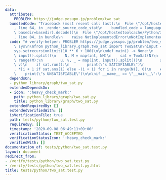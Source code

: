 ```yaml
---
data:
  attributes:
    PROBLEM: https://judge.yosupo.jp/problem/two_sat
  bundledCode: "Traceback (most recent call last):\n  File \"/opt/hostedtoolcache/Python/3.8.5/x64/lib/python3.8/site-packages/onlinejudge_verify/documentation/build.py\"\
    , line 64, in _render_source_code_stat\n    bundled_code = language.bundle(stat.path,\
    \ basedir=basedir).decode()\n  File \"/opt/hostedtoolcache/Python/3.8.5/x64/lib/python3.8/site-packages/onlinejudge_verify/languages/python.py\"\
    , line 84, in bundle\n    raise NotImplementedError\nNotImplementedError\n"
  code: "# verify-helper: PROBLEM https://judge.yosupo.jp/problem/two_sat\nimport\
    \ sys\n\nfrom python_library.graph.two_sat import TwoSat\n\ninput = sys.stdin.buffer.readline\n\
    sys.setrecursionlimit(10 ** 6 + 100)\n\n\ndef main() -> None:\n    _, _, *NM =\
    \ input().split()\n    N, M = map(int, NM)\n    sat = TwoSat(N)\n    for _ in\
    \ range(M):\n        u, v, _ = map(int, input().split())\n        sat.add_constraint(u,\
    \ v)\n    if sat.run():\n        print(\"s SATISFIABLE\")\n        print(\"v\"\
    , *[i + 1 if sat.ans[i] else -(i + 1) for i in range(N)], 0)\n    else:\n    \
    \    print(\"s UNSATISFIABLE\")\n\n\nif __name__ == \"__main__\":\n    main()\n"
  dependsOn:
  - python_library/graph/two_sat.py
  extendedDependsOn:
  - icon: ':heavy_check_mark:'
    path: python_library/graph/two_sat.py
    title: python_library/graph/two_sat.py
  extendedRequiredBy: []
  extendedVerifiedWith: []
  isVerificationFile: true
  path: tests/python/two_sat.test.py
  requiredBy: []
  timestamp: '2020-09-08 06:49:11+09:00'
  verificationStatus: TEST_ACCEPTED
  verificationStatusIcon: ':heavy_check_mark:'
  verifiedWith: []
documentation_of: tests/python/two_sat.test.py
layout: document
redirect_from:
- /verify/tests/python/two_sat.test.py
- /verify/tests/python/two_sat.test.py.html
title: tests/python/two_sat.test.py
---
```

